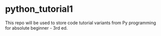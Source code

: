 # python_tutorial1
This repo will be used to store code tutorial variants from Py programming for absolute beginner - 3rd ed.
